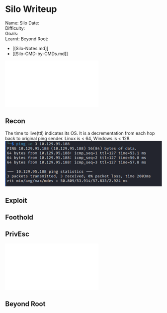 # Silo Writeup

Name: Silo
Date:  
Difficulty:  
Goals:  
Learnt:
Beyond Root:

- [[Silo-Notes.md]]
- [[Silo-CMD-by-CMDs.md]]


![](Silo-map.excalidraw.md)

## Recon

The time to live(ttl) indicates its OS. It is a decrementation from each hop back to original ping sender. Linux is < 64, Windows is < 128.
![ping](Screenshots/ping.png)
	
## Exploit

## Foothold

## PrivEsc

![](Silo-map.excalidraw.md)

## Beyond Root


